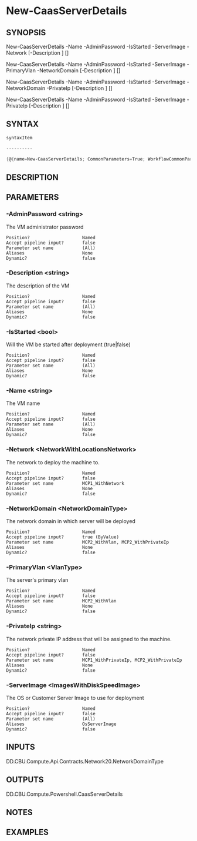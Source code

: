 ﻿New-CaasServerDetails
===================

## SYNOPSIS

New-CaasServerDetails -Name <string> -AdminPassword <string> -IsStarted <bool> -ServerImage <ImagesWithDiskSpeedImage> -Network <NetworkWithLocationsNetwork> [-Description <string>] [<CommonParameters>]

New-CaasServerDetails -Name <string> -AdminPassword <string> -IsStarted <bool> -ServerImage <ImagesWithDiskSpeedImage> -PrimaryVlan <VlanType> -NetworkDomain <NetworkDomainType> [-Description <string>] [<CommonParameters>]

New-CaasServerDetails -Name <string> -AdminPassword <string> -IsStarted <bool> -ServerImage <ImagesWithDiskSpeedImage> -NetworkDomain <NetworkDomainType> -PrivateIp <string> [-Description <string>] [<CommonParameters>]

New-CaasServerDetails -Name <string> -AdminPassword <string> -IsStarted <bool> -ServerImage <ImagesWithDiskSpeedImage> -PrivateIp <string> [-Description <string>] [<CommonParameters>]


## SYNTAX
```powershell
syntaxItem                                                                                                                                                                                                                                                                                                                                                                                                                                                          

----------                                                                                                                                                                                                                                                                                                                                                                                                                                                          

{@{name=New-CaasServerDetails; CommonParameters=True; WorkflowCommonParameters=False; parameter=System.Object[]}, @{name=New-CaasServerDetails; CommonParameters=True; WorkflowCommonParameters=False; parameter=System.Object[]}, @{name=New-CaasServerDetails; CommonParameters=True; WorkflowCommonParameters=False; parameter=System.Object[]}, @{name=New-CaasServerDetails; CommonParameters=True; WorkflowCommonParameters=False; parameter=System.Object[]}}
```

## DESCRIPTION


## PARAMETERS
### -AdminPassword &lt;string&gt;
The VM administrator password
```
Position?                    Named
Accept pipeline input?       false
Parameter set name           (All)
Aliases                      None
Dynamic?                     false
```
 
### -Description &lt;string&gt;
The description of the VM
```
Position?                    Named
Accept pipeline input?       false
Parameter set name           (All)
Aliases                      None
Dynamic?                     false
```
 
### -IsStarted &lt;bool&gt;
Will the VM be started after deployment (true|false)
```
Position?                    Named
Accept pipeline input?       false
Parameter set name           (All)
Aliases                      None
Dynamic?                     false
```
 
### -Name &lt;string&gt;
The VM name
```
Position?                    Named
Accept pipeline input?       false
Parameter set name           (All)
Aliases                      None
Dynamic?                     false
```
 
### -Network &lt;NetworkWithLocationsNetwork&gt;
The network to deploy the machine to.
```
Position?                    Named
Accept pipeline input?       false
Parameter set name           MCP1_WithNetwork
Aliases                      None
Dynamic?                     false
```
 
### -NetworkDomain &lt;NetworkDomainType&gt;
The network domain in which server will be deployed
```
Position?                    Named
Accept pipeline input?       true (ByValue)
Parameter set name           MCP2_WithVlan, MCP2_WithPrivateIp
Aliases                      None
Dynamic?                     false
```
 
### -PrimaryVlan &lt;VlanType&gt;
The server's primary vlan
```
Position?                    Named
Accept pipeline input?       false
Parameter set name           MCP2_WithVlan
Aliases                      None
Dynamic?                     false
```
 
### -PrivateIp &lt;string&gt;
The network private IP address that will be assigned to the machine.
```
Position?                    Named
Accept pipeline input?       false
Parameter set name           MCP1_WithPrivateIp, MCP2_WithPrivateIp
Aliases                      None
Dynamic?                     false
```
 
### -ServerImage &lt;ImagesWithDiskSpeedImage&gt;
The OS or Customer Server Image to use for deployment
```
Position?                    Named
Accept pipeline input?       false
Parameter set name           (All)
Aliases                      OsServerImage
Dynamic?                     false
```

## INPUTS
DD.CBU.Compute.Api.Contracts.Network20.NetworkDomainType


## OUTPUTS
DD.CBU.Compute.Powershell.CaasServerDetails


## NOTES


## EXAMPLES
